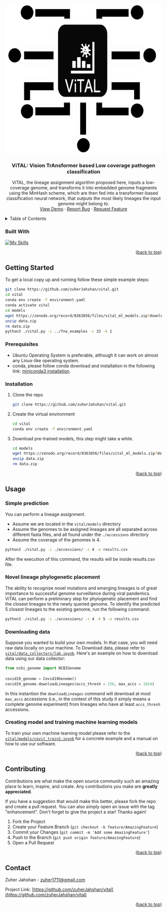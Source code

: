 <!-- Improved compatibility of back to top link: See: https://github.com/othneildrew/Best-README-Template/pull/73 -->
<a name="readme-top"></a>
<!--
*** Thanks for checking out the Best-README-Template. If you have a suggestion
*** that would make this better, please fork the repo and create a pull request
*** or simply open an issue with the tag "enhancement".
*** Don't forget to give the project a star!
*** Thanks again! Now go create something AMAZING! :D
-->



<!-- PROJECT SHIELDS -->
<!--
*** I'm using markdown "reference style" links for readability.
*** Reference links are enclosed in brackets [ ] instead of parentheses ( ).
*** See the bottom of this document for the declaration of the reference variables
*** for contributors-url, forks-url, etc. This is an optional, concise syntax you may use.
*** https://www.markdownguide.org/basic-syntax/#reference-style-links
-->



<!-- PROJECT LOGO -->
<br />
<div align="center">
  <a href="https://github.com/zuherJahshan/vital">
    <img src="vital-icon.png" alt="Logo" width="768" height="480">
  </a>

<h3 align="center">ViTAL: Vision TrAnsformer based Low coverage pathogen classification</h3>

  <p align="center">
    ViTAL, the lineage assignment algorithm proposed here, inputs a low-coverage genome, and transforms it into embedded genome fragments using the MinHash scheme, which are then fed into a transformer-based classification neural network, that outputs the most likely lineages the input genome might belong to.
    <br />
    <!--
    <a href="https://github.com/zuherJahshan/vital"><strong>Explore the docs »</strong></a>
    <br />
    <br />
    -->
    <a href="https://github.com/zuherJahshan/vital">View Demo</a>
    ·
    <a href="https://github.com/zuherJahshan/vital/issues">Report Bug</a>
    ·
    <a href="https://github.com/zuherJahshan/vital/issues">Request Feature</a>
  </p>
</div>



<!-- TABLE OF CONTENTS -->
<details>
  <summary>Table of Contents</summary>
  <ol>
    <li>
      <a href="#built-with">Built With</a>
    </li>
    <li>
      <a href="#getting-started">Getting Started</a>
      <ul>
        <li><a href="#prerequisites">Prerequisites</a></li>
        <li><a href="#installation">Installation</a></li>
      </ul>
    </li>
    <li>
      <a href="#usage">Usage</a>
      <ul>
        <li><a href="#simple-prediction">Simple prediction</a></li>
        <li><a href="#novel-lineage-phylogenetic-placement">Novel lineage phylogenetic placement</a></li>
        <li><a href="#downloading-data">Downloading data</a></li>
        <li><a href="#creating-model-and-training-machine-learning-models">Creating model and training machine learning models</a></li>
      </ul>
    </li>
    <li><a href="#contributing">Contributing</a></li>
    <li><a href="#contact">Contact</a></li>
    <li><a href="#acknowledgments">Acknowledgments</a></li>
  </ol>
</details>



### Built With
[![My Skills](https://skillicons.dev/icons?i=linux,py,git,github,tensorflow)](https://skillicons.dev)

<p align="right">(<a href="#readme-top">back to top</a>)</p>



<!-- GETTING STARTED -->
## Getting Started

To get a local copy up and running follow these simple example steps:

```sh
git clone https://github.com/zuherJahshan/vital.git
cd vital
conda env create -f environment.yaml
conda activate vital
cd models
wget https://zenodo.org/record/8363856/files/vital_ml_models.zip?download=1 -O data.zip
unzip data.zip
rm data.zip
python3 ./vital.py -i ../fna_examples -c 32 -k 1
```

### Prerequisites

* Ubuntu Operating System is preferable, although it can work on almost any Linux-like operating system.
* conda, please follow conda download and installation in the following link: [miniconda3 installation](https://docs.conda.io/projects/miniconda/en/latest/miniconda-other-installer-links.html).
### Installation

1. Clone the repo
   ```sh
   git clone https://github.com/zuherJahshan/vital.git
   ```
2. Create the virtual environment
   ```sh
   cd vital
   conda env create -f environment.yaml
   ```
4. Download pre-trained models, this step might take a while.
   ```sh
   cd models
   wget https://zenodo.org/record/8363856/files/vital_ml_models.zip?download=1 -O data.zip
   unzip data.zip
   rm data.zip
   ```

<p align="right">(<a href="#readme-top">back to top</a>)</p>



<!-- USAGE EXAMPLES -->
## Usage

### Simple prediction
You can perform a lineage assignment.
* Assume we are located in the ```vital/models``` directory
* Assume the genomes to be assigned lineages are all separated across different fasta files, and all found under the ```./accessions``` directory
* Assume the coverage of the genomes is 4.
```sh
python3 ./vital.py -i ./accessions/ -c 4 -o results.csv
```
After the execution of this command, the results will be inside results.csv file.

### Novel lineage phylogenetic placement
The ability to recognize novel mutations and emerging lineages is of great importance to successful genome surveillance during viral pandemics.
ViTAL can perform a preliminary step for phylogenetic placement and find the closest lineages to the newly queried genome.
To identify the predicted 5 closest lineages to the existing genome, run the following command:
```sh
python3 ./vital.py -i ./accessions/ -c 4 -k 5 -o results.csv
```

### Downloading data
Suppose you wanted to build your own models. In that case, you will need raw data locally on your machine.
To Download data, please refer to [```vital/data_collectors/lab.ipynb```](https://github.com/zuherJahshan/vital/blob/main/data_collectors/lab.ipynb).
Here's an example on how to download data using our data collector:
```py
from ncbi_genome import NCBIGenome

covid19_genome = Covid19Genome()
covid19_genome.downloadLineages(accs_thresh = 256, max_accs = 1024)
```

In this instantion the ```downloadLineages``` command will download at most ```max_accs``` accessions
(i.e., in the context of this study it simply means a complete genome experiment) from lineages who have at least ```accs_thresh``` accessions.

### Creating model and training machine learning models
To train your own machine learning model please refer to the [```vital/models/covit_train2.ipynb```](https://github.com/zuherJahshan/vital/blob/main/models/covit_train2.ipynb)
for a concrete example and a manual on how to use our software.

<p align="right">(<a href="#readme-top">back to top</a>)</p>



<!-- CONTRIBUTING -->
## Contributing

Contributions are what make the open source community such an amazing place to learn, inspire, and create. Any contributions you make are **greatly appreciated**.

If you have a suggestion that would make this better, please fork the repo and create a pull request. You can also simply open an issue with the tag "enhancement".
Don't forget to give the project a star! Thanks again!

1. Fork the Project
2. Create your Feature Branch (`git checkout -b feature/AmazingFeature`)
3. Commit your Changes (`git commit -m 'Add some AmazingFeature'`)
4. Push to the Branch (`git push origin feature/AmazingFeature`)
5. Open a Pull Request

<p align="right">(<a href="#readme-top">back to top</a>)</p>



<!-- CONTACT -->
## Contact

Zuher Jahshan - zuher1711@gmail.com

Project Link: [https://github.com/zuherJahshan/vital](https://github.com/zuherJahshan/vital)

<p align="right">(<a href="#readme-top">back to top</a>)</p>



<!-- ACKNOWLEDGMENTS -->
<!--
## Acknowledgments

* []()
* []()
* []()

<p align="right">(<a href="#readme-top">back to top</a>)</p>
-->





<!-- MARKDOWN LINKS & IMAGES -->
<!-- https://www.markdownguide.org/basic-syntax/#reference-style-links -->
[contributors-shield]: https://img.shields.io/github/contributors/zuherJahshan/vital.svg?style=for-the-badge
[contributors-url]: https://github.com/zuherJahshan/vital/graphs/contributors
[forks-shield]: https://img.shields.io/github/forks/zuherJahshan/vital.svg?style=for-the-badge
[forks-url]: https://github.com/zuherJahshan/vital/network/members
[stars-shield]: https://img.shields.io/github/stars/zuherJahshan/vital.svg?style=for-the-badge
[stars-url]: https://github.com/zuherJahshan/vital/stargazers
[issues-shield]: https://img.shields.io/github/issues/zuherJahshan/vital.svg?style=for-the-badge
[issues-url]: https://github.com/zuherJahshan/vital/issues
[license-shield]: https://img.shields.io/github/license/zuherJahshan/vital.svg?style=for-the-badge
[license-url]: https://github.com/zuherJahshan/vital/blob/master/LICENSE.txt
[linkedin-shield]: https://img.shields.io/badge/-LinkedIn-black.svg?style=for-the-badge&logo=linkedin&colorB=555
[linkedin-url]: https://www.linkedin.com/in/zuher-jahshan-7a7199196/
[product-screenshot]: images/screenshot.png
[Next.js]: https://img.shields.io/badge/next.js-000000?style=for-the-badge&logo=nextdotjs&logoColor=white
[Next-url]: https://nextjs.org/
[React.js]: https://img.shields.io/badge/React-20232A?style=for-the-badge&logo=react&logoColor=61DAFB
[React-url]: https://reactjs.org/
[Vue.js]: https://img.shields.io/badge/Vue.js-35495E?style=for-the-badge&logo=vuedotjs&logoColor=4FC08D
[Vue-url]: https://vuejs.org/
[Angular.io]: https://img.shields.io/badge/Angular-DD0031?style=for-the-badge&logo=angular&logoColor=white
[Angular-url]: https://angular.io/
[Svelte.dev]: https://img.shields.io/badge/Svelte-4A4A55?style=for-the-badge&logo=svelte&logoColor=FF3E00
[Svelte-url]: https://svelte.dev/
[Laravel.com]: https://img.shields.io/badge/Laravel-FF2D20?style=for-the-badge&logo=laravel&logoColor=white
[Laravel-url]: https://laravel.com
[Bootstrap.com]: https://img.shields.io/badge/Bootstrap-563D7C?style=for-the-badge&logo=bootstrap&logoColor=white
[Bootstrap-url]: https://getbootstrap.com
[JQuery.com]: https://img.shields.io/badge/jQuery-0769AD?style=for-the-badge&logo=jquery&logoColor=white
[JQuery-url]: https://jquery.com 
